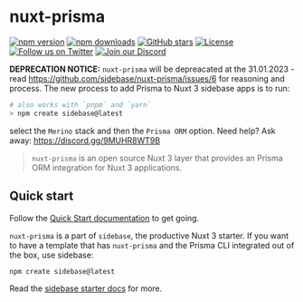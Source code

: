 # nuxt-prisma

[![npm version][npm-version-src]][npm-version-href]
[![npm downloads][npm-downloads-src]][npm-downloads-href]
[![GitHub stars](https://badgen.net/github/stars/sidebase/nuxt-prisma)](https://GitHub.com/sidebase/nuxt-prisma/)
[![License][license-src]][license-href]
[![Follow us on Twitter](https://badgen.net/badge/icon/twitter?icon=twitter&label)](https://twitter.com/sidebase_io)
[![Join our Discord](https://badgen.net/badge/icon/discord?icon=discord&label)](https://discord.gg/9MUHR8WT9B)

**DEPRECATION NOTICE:** `nuxt-prisma` will be depreacated at the 31.01.2023 - read https://github.com/sidebase/nuxt-prisma/issues/6 for reasoning and process. The new process to add Prisma to Nuxt 3 sidebase apps is to run:
```sh
# also works with `pnpm` and `yarn`
> npm create sidebase@latest
```
select the `Merino` stack and then the `Prisma ORM` option. Need help? Ask away: https://discord.gg/9MUHR8WT9B

> `nuxt-prisma` is an open source Nuxt 3 layer that provides an Prisma ORM integration for Nuxt 3 applications.

## Quick start

Follow the [Quick Start documentation](https://sidebase.io/nuxt-prisma/getting-started) to get going.

`nuxt-prisma` is a part of `sidebase`, the productive Nuxt 3 starter. If you want to have a template that has `nuxt-prisma` and the Prisma CLI integrated out of the box, use sidebase:
```sh
npm create sidebase@latest
```

Read the [sidebase starter docs](https://sidebase.io/sidebase/getting-started) for more.

<!-- Badges -->
[npm-version-src]: https://img.shields.io/npm/v/@sidebase/nuxt-prisma/latest.svg
[npm-version-href]: https://npmjs.com/package/@sidebase/nuxt-prisma

[npm-downloads-src]: https://img.shields.io/npm/dt/@sidebase/nuxt-prisma.svg
[npm-downloads-href]: https://npmjs.com/package/@sidebase/nuxt-prisma

[license-src]: https://img.shields.io/npm/l/@sidebase/nuxt-prisma.svg
[license-href]: https://npmjs.com/package/@sidebase/nuxt-prisma
